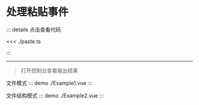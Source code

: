 # 处理粘贴事件

::: details 点击查看代码

<<< ./paste.ts

:::

---

> 打开控制台查看输出结果

文件模式
::: demo
./Example1.vue
:::

文件结构模式
::: demo
./Example2.vue
:::
